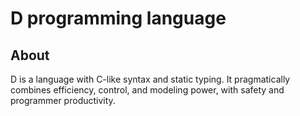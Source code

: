 # D programming language #

## About
D is a language with C-like syntax and static typing. It pragmatically combines
efficiency, control, and modeling power, with safety and programmer productivity.
